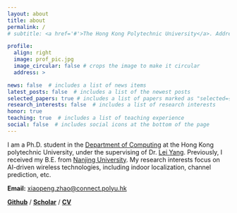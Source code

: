 ```yaml
---
layout: about
title: about
permalink: /
# subtitle: <a href='#'>The Hong Kong Polytechnic University</a>. Address. Contacts. Moto. Etc.

profile:
  align: right
  image: prof_pic.jpg
  image_circular: false # crops the image to make it circular
  address: >

news: false  # includes a list of news items
latest_posts: false  # includes a list of the newest posts
selected_papers: true # includes a list of papers marked as "selected={true}"
research_interests: false  # includes a list of research interests
honor: true
teaching: true  # includes a list of teaching experience
social: false  # includes social icons at the bottom of the page
---
```


I am a Ph.D. student in the [Department of Computing](https://www.polyu.edu.hk/comp/) at the Hong Kong polytechnic University, under the supervising of Dr. [Lei Yang](http://young.tagsys.org/). Previously, I received my B.E. from [Nanjing University](https://www.nju.edu.cn/en/). My research interests focus on AI-driven wireless technologies, including indoor localization, channel prediction, etc.

<b>Email:</b> xiaopeng.zhao@connect.polyu.hk

[<b>Github</b>](https://github.com/XPengZhao) / [<b>Scholar</b>](https://scholar.google.com/citations?user=G9p9v3cAAAAJ&hl=zh-CN) / [<b>CV</b>](https://xpengzhao.github.io/assets/pdf/cv-xpzhao.pdf)